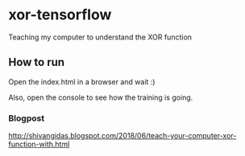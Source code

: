 # xor-tensorflow
Teaching my computer to understand the XOR function

## How to run
Open the index.html in a browser and wait :)

Also, open the console to see how the training is going.

### Blogpost
http://shivangidas.blogspot.com/2018/06/teach-your-computer-xor-function-with.html
